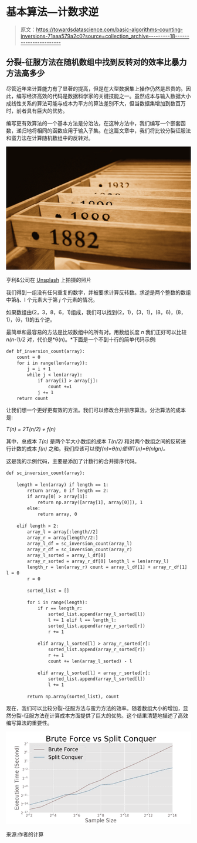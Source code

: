 # 基本算法—计数求逆

> 原文：<https://towardsdatascience.com/basic-algorithms-counting-inversions-71aaa579a2c0?source=collection_archive---------18----------------------->

## 分裂-征服方法在随机数组中找到反转对的效率比暴力方法高多少

尽管近年来计算能力有了显著的提高，但是在大型数据集上操作仍然是昂贵的。因此，编写经济高效的代码是数据科学家的关键技能之一。虽然成本与输入数据大小成线性关系的算法可能与成本为平方的算法差别不大，但当数据集增加到数百万时，前者具有巨大的优势。

编写更有效算法的一个基本方法是分治法，在这种方法中，我们编写一个嵌套函数，递归地将相同的函数应用于输入子集。在这篇文章中，我们将比较分裂征服法和蛮力法在计算随机数组中的反转对。

![](img/2dae19350bd733d143629d6343f480ac.png)

亨利&公司在 [Unsplash](https://unsplash.com?utm_source=medium&utm_medium=referral) 上拍摄的照片

我们得到一组没有任何重复的数字，并被要求计算反转数。求逆是两个整数的数组中第*I*j、I 个元素大于第 *j* 个元素的情况。

如果数组由(2，3，8，6，1)组成，我们可以找到(2，1)，(3，1)，(8，6)，(8，1)，(6，1)的五个逆。

最简单和最容易的方法是比较数组中的所有对。用数组长度 *n* 我们正好可以比较 *n(n-1)/2* 对，代价是*θ(n)。*下面是一个不到十行的简单代码示例:

```
def bf_inversion_count(array):
    count = 0
    for i in range(len(array)):
        j = i + 1
        while j < len(array):
            if array[i] > array[j]:
                count +=1
            j += 1
    return count
```

让我们想一个更好更有效的方法。我们可以修改合并排序算法。分治算法的成本是:

*T(n) = 2T(n/2) + f(n)*

其中，总成本 *T(n)* 是两个半大小数组的成本 *T(n/2)* 和对两个数组之间的反转进行计数的成本 *f(n)* 之和。我们应该可以使*f(n)=θ(n)*使得*T(n)=θ(nlgn)。*

这是我的示例代码，主要是添加了计数行的合并排序代码。

```
def sc_inversion_count(array):

    length = len(array) if length == 1: 
        return array, 0 if length == 2:
        if array[0] > array[1]:
            return np.array([array[1], array[0]]), 1
        else:
            return array, 0

    elif length > 2:
        array_l = array[:length//2]
        array_r = array[length//2:]
        array_l_df = sc_inversion_count(array_l)
        array_r_df = sc_inversion_count(array_r)
        array_l_sorted = array_l_df[0]
        array_r_sorted = array_r_df[0] length_l = len(array_l)
        length_r = len(array_r) count = array_l_df[1] + array_r_df[1] l = 0
        r = 0

        sorted_list = []

        for i in range(length):
            if r == length_r:
                sorted_list.append(array_l_sorted[l])
                l += 1 elif l == length_l:
                sorted_list.append(array_r_sorted[r])
                r += 1             

            elif array_l_sorted[l] > array_r_sorted[r]:
                sorted_list.append(array_r_sorted[r])
                r += 1
                count += len(array_l_sorted) - l

            elif array_l_sorted[l] < array_r_sorted[r]:
                sorted_list.append(array_l_sorted[l])
                l += 1

        return np.array(sorted_list), count
```

现在，我们可以比较分裂-征服方法与蛮力方法的效率。随着数组大小的增加，显然分裂-征服方法在计算成本方面提供了巨大的优势。这个结果清楚地描述了高效编写算法的重要性。

![](img/fedff1ed6397b36cf3522884acc92587.png)

来源:作者的计算